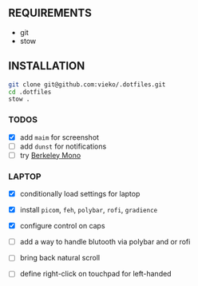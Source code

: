 ## REQUIREMENTS
- git
- stow 

## INSTALLATION
```bash
git clone git@github.com:vieko/.dotfiles.git
cd .dotfiles
stow .
```

### TODOS
- [x] add `maim` for screenshot
- [ ] add `dunst` for notifications
- [ ] try [Berkeley Mono](https://berkeleygraphics.com/typefaces/berkeley-mono/)

### LAPTOP
- [x] conditionally load settings for laptop
- [x] install `picom`, `feh`, `polybar`, `rofi`, `gradience`
- [x] configure control on caps
- [ ] add a way to handle blutooth via polybar and or rofi
- [ ] bring back natural scroll
- [ ] define right-click on touchpad for left-handed

